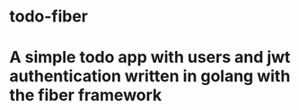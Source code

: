 # todo-fiber
<h1>A simple todo app with users and jwt authentication written in golang with the fiber framework</h1>
